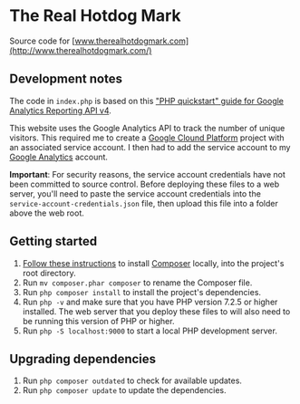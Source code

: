 # The Real Hotdog Mark

Source code for [www.therealhotdogmark.com](http://www.therealhotdogmark.com/)

## Development notes

The code in `index.php` is based on this ["PHP quickstart" guide for Google Analytics Reporting API v4](https://developers.google.com/analytics/devguides/reporting/core/v4/quickstart/service-php).

This website uses the Google Analytics API to track the number of unique visitors. This required me to create a [Google Clound Platform](https://console.cloud.google.com/) project with an associated service account. I then had to add the service account to my [Google Analytics](https://analytics.google.com/) account.

**Important**: For security reasons, the service account credentials have not been committed to source control. Before deploying these files to a web server, you'll need to paste the service account credentials into the `service-account-credentials.json` file, then upload this file into a folder above the web root.
## Getting started

1. [Follow these instructions](https://getcomposer.org/doc/00-intro.md#locally) to install [Composer](https://getcomposer.org/) locally, into the project's root directory.
2. Run `mv composer.phar composer` to rename the Composer file.
3. Run `php composer install` to install the project's dependencies.
4. Run `php -v` and make sure that you have PHP version 7.2.5 or higher installed. The web server that you deploy these files to will also need to be running this version of PHP or higher.
5. Run `php -S localhost:9000` to start a local PHP development server.

## Upgrading dependencies

1. Run `php composer outdated` to check for available updates.
2. Run `php composer update` to update the dependencies.